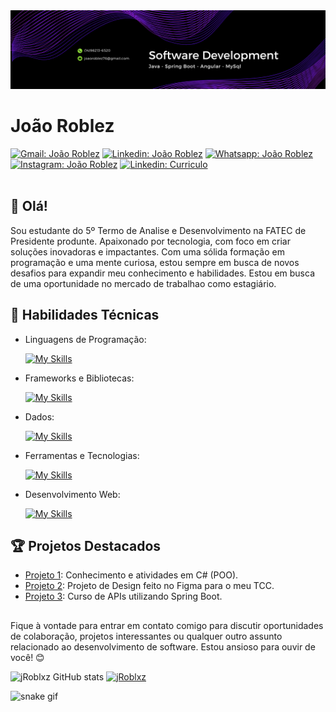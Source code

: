 <div align="center">
  <img src="banner.png" alt="Software Developer">
</div>

# João Roblez

[![Gmail: João Roblez](https://img.shields.io/badge/Gmail-D14836?style=for-the-badge&logo=gmail&logoColor=white&link=mailto:joaoroblez76@gmail.com)](mailto:joaoroblez76@gmail.com) 
[![Linkedin: João Roblez](https://img.shields.io/badge/LinkedIn-0077B5?style=for-the-badge&logo=linkedin&logoColor=white&link=https://www.linkedin.com/in/joaoroblez)](https://www.linkedin.com/in/joaoroblez)
[![Whatsapp: João Roblez](https://img.shields.io/badge/WhatsApp-25D366?style=for-the-badge&logo=whatsapp&logoColor=white&link=https://wa.me/5514982136520)](https://wa.me/5514982136520)
[![Instagram: João Roblez](https://img.shields.io/badge/Instagram-E4405F?style=for-the-badge&logo=instagram&logoColor=white&link=https://www.instagram.com/joaoroblxz?igsh=MTE0eTRvbzhscTljOQ%3D%3D&utm_source=qr)](https://www.instagram.com/joaoroblxz?igsh=MTE0eTRvbzhscTljOQ%3D%3D&utm_source=qr)
[![Linkedin: Curriculo](https://img.shields.io/badge/-curriculo-gray?style=for-the-badge&logo=Linkedin&logoColor=white&link=https://drive.google.com/file/d/14apNfsNt7HvWhkPN1CpuiUex6eeW_njD/view?usp=drivesdk/)](https://drive.google.com/file/d/14apNfsNt7HvWhkPN1CpuiUex6eeW_njD/view?usp=drivesdk)<br><br>

## 👋 Olá!

Sou estudante do 5º Termo de Analise e Desenvolvimento na FATEC de Presidente produnte. Apaixonado por tecnologia, com foco em criar soluções inovadoras e impactantes. Com uma sólida formação em programação e uma mente curiosa, estou sempre em busca de novos desafios para expandir meu conhecimento e habilidades.
Estou em busca de uma oportunidade no mercado de trabalhao como estagiário.

## 🚀 Habilidades Técnicas

- Linguagens de Programação: 

    [![My Skills](https://skillicons.dev/icons?i=java,cs,python,php)](https://skillicons.dev)
- Frameworks e Bibliotecas: 

    [![My Skills](https://skillicons.dev/icons?i=spring,angular,nodejs,react,dotnet,bootstrap)](https://skillicons.dev)
- Dados: 

    [![My Skills](https://skillicons.dev/icons?i=mysql)](https://skillicons.dev)
- Ferramentas e Tecnologias: 

    [![My Skills](https://skillicons.dev/icons?i=git,github,vscode,idea,postman,figma)](https://skillicons.dev)
- Desenvolvimento Web:

    [![My Skills](https://skillicons.dev/icons?i=html,css,javascript)](https://skillicons.dev)

## 🏆 Projetos Destacados

- [Projeto 1](https://github.com/jRoblxz/POO_Noite): Conhecimento e atividades em C# (POO). 
- [Projeto 2](https://www.figma.com/proto/lbAdrghXGVpDdwN65pg7Yh/TCC_Project?page-id=0%3A1&node-id=1-2&p=f&viewport=103%2C283%2C0.6&t=Blgl7VJcDlEATQVe-1&scaling=min-zoom&content-scaling=fixed&starting-point-node-id=1%3A2): Projeto de Design feito no Figma para o meu TCC.
- [Projeto 3](https://github.com/jRoblxz/Curso_Spring-Boot): Curso de APIs utilizando Spring Boot. 
<!-- - [Projeto 2](https://github.com/[seu-usuario]/projeto2): Repositório destinado ao meu TCC em colaboração com @Kaynan. Projeto destinado a análise de estatisticas esportivas, utilizando java, spring, angular, mysql e python.
- [Projeto 3](https://github.com/[seu-usuario]/projeto3): Uma descrição breve do projeto e suas principais características. -->


## 
Fique à vontade para entrar em contato comigo para discutir oportunidades de colaboração, projetos interessantes ou qualquer outro assunto relacionado ao desenvolvimento de software. Estou ansioso para ouvir de você! 😊

![jRoblxz GitHub stats](https://github-readme-stats.vercel.app/api?username=jRoblxz&show_icons=true&rank_icon=github&theme=midnight-purple) [![jRoblxz](https://github-readme-stats.vercel.app/api/top-langs/?username=jRoblxz&hide=html&layout=donut&theme=midnight-purple)](https://github.com/anuraghazra/github-readme-stats)

![snake gif](https://github.com/jRoblxz/jRoblxz/blob/output/github-jRoblxz-contribution.svg)
